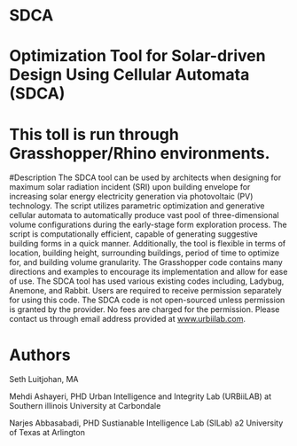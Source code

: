 # SDCA
# Optimization Tool for Solar-driven Design Using Cellular Automata (SDCA)
# This toll is run through Grasshopper/Rhino environments.

#Description
The SDCA tool can be used by architects when designing for maximum solar radiation incident (SRI) upon building envelope for increasing solar energy electricity generation via photovoltaic (PV) technology. The script utilizes parametric optimization and generative cellular automata to automatically produce vast pool of three-dimensional volume configurations during the early-stage form exploration process. The script is computationally efficient, capable of generating suggestive building forms in a quick manner. Additionally, the tool is flexible in terms of location, building height, surrounding buildings, period of time to optimize for, and building volume granularity. The Grasshopper code contains many directions and examples to encourage its implementation and allow for ease of use. The SDCA tool has used various existing codes including, Ladybug, Anemone, and Rabbit. Users are required to receive permission separately for using this code. The SDCA code is not open-sourced unless permission is granted by the provider. No fees are charged for the permission. Please contact us through email address provided at www.urbiilab.com.

# Authors
Seth Luitjohan, MA

Mehdi Ashayeri, PHD
Urban Intelligence and Integrity Lab (URBiiLAB) at Southern illinois University at Carbondale

Narjes Abbasabadi, PHD
Sustianable Intelligence Lab (SILab) a2 University of Texas at Arlington
